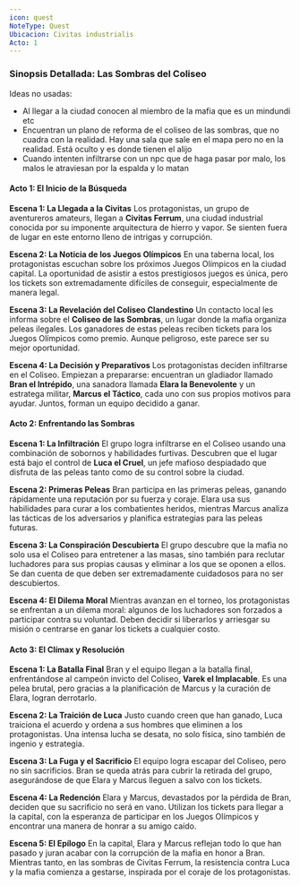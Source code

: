 ```yaml
---
icon: quest
NoteType: Quest
Ubicacion: Civitas industrialis
Acto: 1
---
```


### Sinopsis Detallada: Las Sombras del Coliseo

Ideas no usadas:

- Al llegar a la ciudad conocen al miembro de la mafia que es un mindundi etc
- Encuentran un plano de reforma de el coliseo de las sombras, que no cuadra con la realidad. Hay una sala que sale en el mapa pero no en la realidad. Está oculto y es donde tienen el alijo
- Cuando intenten infiltrarse con un npc que de haga pasar por malo, los malos le atraviesan por la espalda y lo matan


#### Acto 1: El Inicio de la Búsqueda

**Escena 1: La Llegada a la Civitas**
Los protagonistas, un grupo de aventureros amateurs, llegan a **Civitas Ferrum**, una ciudad industrial conocida por su imponente arquitectura de hierro y vapor. Se sienten fuera de lugar en este entorno lleno de intrigas y corrupción.

**Escena 2: La Noticia de los Juegos Olímpicos**
En una taberna local, los protagonistas escuchan sobre los próximos Juegos Olímpicos en la ciudad capital. La oportunidad de asistir a estos prestigiosos juegos es única, pero los tickets son extremadamente difíciles de conseguir, especialmente de manera legal.

**Escena 3: La Revelación del Coliseo Clandestino**
Un contacto local les informa sobre el **Coliseo de las Sombras**, un lugar donde la mafia organiza peleas ilegales. Los ganadores de estas peleas reciben tickets para los Juegos Olímpicos como premio. Aunque peligroso, este parece ser su mejor oportunidad.

**Escena 4: La Decisión y Preparativos**
Los protagonistas deciden infiltrarse en el Coliseo. Empiezan a prepararse: encuentran un gladiador llamado **Bran el Intrépido**, una sanadora llamada **Elara la Benevolente** y un estratega militar, **Marcus el Táctico**, cada uno con sus propios motivos para ayudar. Juntos, forman un equipo decidido a ganar.

#### Acto 2: Enfrentando las Sombras

**Escena 1: La Infiltración**
El grupo logra infiltrarse en el Coliseo usando una combinación de sobornos y habilidades furtivas. Descubren que el lugar está bajo el control de **Luca el Cruel**, un jefe mafioso despiadado que disfruta de las peleas tanto como de su control sobre la ciudad.

**Escena 2: Primeras Peleas**
Bran participa en las primeras peleas, ganando rápidamente una reputación por su fuerza y coraje. Elara usa sus habilidades para curar a los combatientes heridos, mientras Marcus analiza las tácticas de los adversarios y planifica estrategias para las peleas futuras.

**Escena 3: La Conspiración Descubierta**
El grupo descubre que la mafia no solo usa el Coliseo para entretener a las masas, sino también para reclutar luchadores para sus propias causas y eliminar a los que se oponen a ellos. Se dan cuenta de que deben ser extremadamente cuidadosos para no ser descubiertos.

**Escena 4: El Dilema Moral**
Mientras avanzan en el torneo, los protagonistas se enfrentan a un dilema moral: algunos de los luchadores son forzados a participar contra su voluntad. Deben decidir si liberarlos y arriesgar su misión o centrarse en ganar los tickets a cualquier costo.

#### Acto 3: El Clímax y Resolución

**Escena 1: La Batalla Final**
Bran y el equipo llegan a la batalla final, enfrentándose al campeón invicto del Coliseo, **Varek el Implacable**. Es una pelea brutal, pero gracias a la planificación de Marcus y la curación de Elara, logran derrotarlo.

**Escena 2: La Traición de Luca**
Justo cuando creen que han ganado, Luca traiciona el acuerdo y ordena a sus hombres que eliminen a los protagonistas. Una intensa lucha se desata, no solo física, sino también de ingenio y estrategia.

**Escena 3: La Fuga y el Sacrificio**
El equipo logra escapar del Coliseo, pero no sin sacrificios. Bran se queda atrás para cubrir la retirada del grupo, asegurándose de que Elara y Marcus lleguen a salvo con los tickets.

**Escena 4: La Redención**
Elara y Marcus, devastados por la pérdida de Bran, deciden que su sacrificio no será en vano. Utilizan los tickets para llegar a la capital, con la esperanza de participar en los Juegos Olímpicos y encontrar una manera de honrar a su amigo caído.

**Escena 5: El Epílogo**
En la capital, Elara y Marcus reflejan todo lo que han pasado y juran acabar con la corrupción de la mafia en honor a Bran. Mientras tanto, en las sombras de Civitas Ferrum, la resistencia contra Luca y la mafia comienza a gestarse, inspirada por el coraje de los protagonistas.
